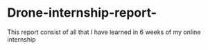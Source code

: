 # Drone-internship-report-
This report consist of all  that I have learned in 6 weeks of my  online internship  
